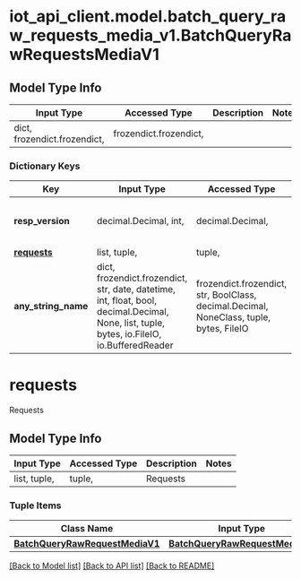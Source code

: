 # iot_api_client.model.batch_query_raw_requests_media_v1.BatchQueryRawRequestsMediaV1

## Model Type Info
Input Type | Accessed Type | Description | Notes
------------ | ------------- | ------------- | -------------
dict, frozendict.frozendict,  | frozendict.frozendict,  |  | 

### Dictionary Keys
Key | Input Type | Accessed Type | Description | Notes
------------ | ------------- | ------------- | ------------- | -------------
**resp_version** | decimal.Decimal, int,  | decimal.Decimal,  | Response version | value must be a 64 bit integer
**[requests](#requests)** | list, tuple,  | tuple,  | Requests | 
**any_string_name** | dict, frozendict.frozendict, str, date, datetime, int, float, bool, decimal.Decimal, None, list, tuple, bytes, io.FileIO, io.BufferedReader | frozendict.frozendict, str, BoolClass, decimal.Decimal, NoneClass, tuple, bytes, FileIO | any string name can be used but the value must be the correct type | [optional]

# requests

Requests

## Model Type Info
Input Type | Accessed Type | Description | Notes
------------ | ------------- | ------------- | -------------
list, tuple,  | tuple,  | Requests | 

### Tuple Items
Class Name | Input Type | Accessed Type | Description | Notes
------------- | ------------- | ------------- | ------------- | -------------
[**BatchQueryRawRequestMediaV1**](BatchQueryRawRequestMediaV1.md) | [**BatchQueryRawRequestMediaV1**](BatchQueryRawRequestMediaV1.md) | [**BatchQueryRawRequestMediaV1**](BatchQueryRawRequestMediaV1.md) |  | 

[[Back to Model list]](../../README.md#documentation-for-models) [[Back to API list]](../../README.md#documentation-for-api-endpoints) [[Back to README]](../../README.md)

